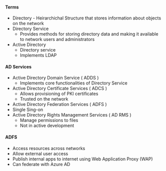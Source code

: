 #### Terms
- Directory - Heirarchichal Structure that stores information about objects on the network
- Directory Service
  - Provides methods for storing directory data and making it available to network users and administrators
- Active Directory
  - Directory service
  - Implements LDAP
 
#### AD Services
- Active Directory Domain Service ( ADDS )
  - Implements core functionalities of Directory Service 
- Active Directory Certificate Services ( ADCS )
  - Allows provisioning of PKI certificates
  - Trusted on the network
-  Active Directory Federation Services ( ADFS )
  - Single Sing-on
- Active Directory Rights Management Services ( AD RMS )
  - Manage permissions to files
  - Not in active development

#### ADFS
- Access resources across networks
- Allow external user access
- Publish internal apps to internet using Web Application Proxy (WAP)
- Can federate with Azure AD
